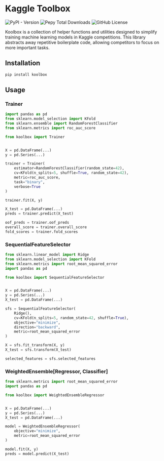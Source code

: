 # Kaggle Toolbox

![PyPI - Version][1] ![Pepy Total Downloads][2] ![GitHub License][3]

Koolbox is a collection of helper functions and utilities designed to simplify training  machine learning models in Kaggle competitions. This library abstracts away repetitive boilerplate code, allowing competitors to focus on more important tasks.

## Installation

```bash
pip install koolbox
```

## Usage

### Trainer

```python
import pandas as pd
from sklearn.model_selection import KFold
from sklearn.ensemble import RandomForestClassifier
from sklearn.metrics import roc_auc_score

from koolbox import Trainer


X = pd.DataFrame(...)
y = pd.Series(...)

trainer = Trainer(
    estimator=RandomForestClassifier(random_state=42),
    cv=KFold(n_splits=5, shuffle=True, random_state=42),
    metric=roc_auc_score,
    task="binary",
    verbose=True
)

trainer.fit(X, y)

X_test = pd.DataFrame(...)
preds = trainer.predict(X_test)

oof_preds = trainer.oof_preds
overall_score = trainer.overall_score
fold_scores = trainer.fold_scores
```

### SequentialFeatureSelector

```python
from sklearn.linear_model import Ridge
from sklearn.model_selection import KFold
from sklearn.metrics import root_mean_squared_error
import pandas as pd

from koolbox import SequentialFeatureSelector


X = pd.DataFrame(...)
y = pd.Series(...)
X_test = pd.DataFrame(...)

sfs = SequentialFeatureSelector(
    Ridge(),
    cv=KFold(n_splits=5, random_state=42, shuffle=True),
    objective="minimize",
    direction="backward",
    metric=root_mean_squared_error
)

X = sfs.fit_transform(X, y)
X_test = sfs.transform(X_test)

selected_features = sfs.selected_features
```

### WeightedEnsemble[Regressor, Classifier]

```python
from sklearn.metrics import root_mean_squared_error
import pandas as pd

from koolbox import WeightedEnsembleRegressor


X = pd.DataFrame(...)
y = pd.Series(...)
X_test = pd.DataFrame(...)

model = WeightedEnsembleRegressor(
    objective="minimize",
    metric=root_mean_squared_error
)

model.fit(X, y)
preds = model.predict(X_test)
```

[1]: https://img.shields.io/pypi/v/koolbox
[2]: https://img.shields.io/pepy/dt/koolbox
[3]: https://img.shields.io/github/license/ravaghi/koolbox
